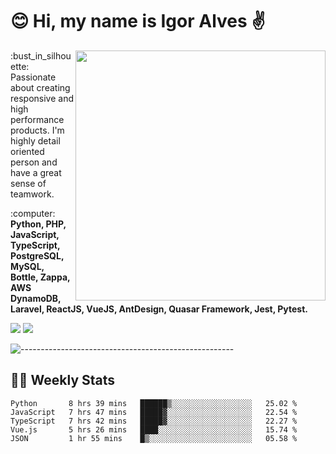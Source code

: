# :blush: Hi, my name is Igor Alves :v:

<img src="https://github-readme-stats.vercel.app/api?username=iguit0&show_icons=true&count_private=true&theme=onedark" min-width="400px" max-width="400px" width="400px" align="right" />

<p align="left"> 
  :bust_in_silhouette: Passionate about creating responsive and high performance products.
  I'm highly detail oriented person and have a great sense of teamwork.
</p>

<p align="left">
  :computer: <strong>Python, PHP, JavaScript, TypeScript, PostgreSQL, MySQL, Bottle, Zappa, AWS DynamoDB, Laravel, ReactJS, VueJS, AntDesign, Quasar Framework, Jest, Pytest.</strong>
</p>

<p align="left">
  <a href="https://www.linkedin.com/in/igor-lucio-alves" target="_blank" rel="noopener noreferrer" alt="LinkedIn">
  <img src="https://img.shields.io/badge/LinkedIn-0077B5?style=for-the-badge&logo=linkedin&logoColor=white" /></a>

  <a href="https://t.me/iguit0" target="_blank" rel="noopener noreferrer" alt="Telegram">
  <img src="https://img.shields.io/badge/Telegram-2CA5E0?style=for-the-badge&logo=telegram&logoColor=white" /></a>
</p>

![-----------------------------------------------------](https://raw.githubusercontent.com/andreasbm/readme/master/assets/lines/aqua.png)

## :man_technologist: Weekly Stats
<!--START_SECTION:waka-->
```text
Python       8 hrs 39 mins   ██████▒░░░░░░░░░░░░░░░░░░   25.02 % 
JavaScript   7 hrs 47 mins   █████▓░░░░░░░░░░░░░░░░░░░   22.54 % 
TypeScript   7 hrs 42 mins   █████▓░░░░░░░░░░░░░░░░░░░   22.27 % 
Vue.js       5 hrs 26 mins   ████░░░░░░░░░░░░░░░░░░░░░   15.74 % 
JSON         1 hr 55 mins    █▒░░░░░░░░░░░░░░░░░░░░░░░   05.58 % 
```
<!--END_SECTION:waka-->
